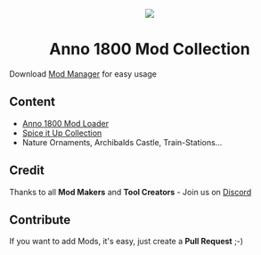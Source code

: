 <p align="center">
    <img src="https://github.com/anno-mods.png">
</p>
<h1 align="center">Anno 1800 Mod Collection</h1>

Download [Mod Manager](https://github.com/anno-mods/Anno) for easy usage

## Content

* [Anno 1800 Mod Loader](https://github.com/xforce/anno1800-mod-loader)
* [Spice it Up Collection](https://www.nexusmods.com/anno1800/mods/5)
* Nature Ornaments, Archibalds Castle, Train-Stations...

## Credit

Thanks to all **Mod Makers** and **Tool Creators** - Join us on [Discord](https://discord.gg/KEVaVby)

## Contribute

If you want to add Mods, it's easy, just create a **Pull Request** ;-)
